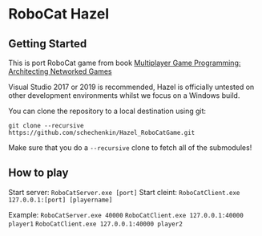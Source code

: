 # RoboCat Hazel

## Getting Started
This is port RoboCat game from book [Multiplayer Game Programming: Architecting Networked Games](https://www.amazon.com/Multiplayer-Game-Programming-Architecting-Networked/dp/0134034309)

Visual Studio 2017 or 2019 is recommended, Hazel is officially untested on other development environments whilst we focus on a Windows build.

You can clone the repository to a local destination using git:

`git clone --recursive https://github.com/schechenkin/Hazel_RoboCatGame.git`

Make sure that you do a `--recursive` clone to fetch all of the submodules!

## How to play

Start server: `RoboCatServer.exe [port]`
Start cleint: `RoboCatClient.exe 127.0.0.1:[port] [playername]`

Example:
`RoboCatServer.exe 40000`
`RoboCatClient.exe 127.0.0.1:40000 player1`
`RoboCatClient.exe 127.0.0.1:40000 player2`
